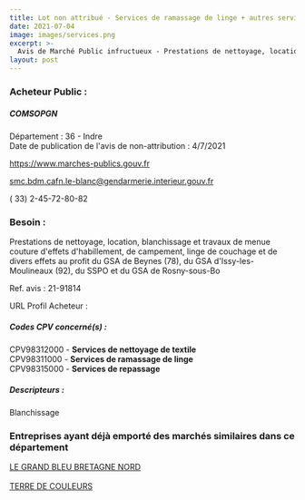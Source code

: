 ```yaml
---
title: Lot non attribué - Services de ramassage de linge + autres services
date: 2021-07-04
image: images/services.png
excerpt: >-
  Avis de Marché Public infructueux - Prestations de nettoyage, location, blanchissage et travaux de menue couture d'effets d'habillement, de campement, linge de couchage et de divers effets au profit de la Gendarmerie
layout: post
---
```


### Acheteur Public :
##### COMSOPGN
Département : 36 - Indre<br/>
Date de publication de l'avis de non-attribution : 4/7/2021


https://www.marches-publics.gouv.fr

smc.bdm.cafn.le-blanc@gendarmerie.interieur.gouv.fr

( 33) 2-45-72-80-82
### Besoin :

Prestations de nettoyage, location, blanchissage et travaux de menue couture d'effets d'habillement, de campement, linge de couchage et de divers effets au profit du GSA de Beynes (78), du GSA d'Issy-les-Moulineaux (92), du SSPO et du GSA de Rosny-sous-Bo

Ref. avis : 21-91814

URL Profil Acheteur : 

##### Codes CPV concerné(s) :
CPV98312000 - **Services de nettoyage de textile** <br/>
CPV98311000 - **Services de ramassage de linge** <br/>
CPV98315000 - **Services de repassage** <br/>

##### Descripteurs :
Blanchissage <br/>

### Entreprises ayant déjà emporté des marchés similaires dans ce département
<a href="/entreprise-557/siren-412227688">LE GRAND BLEU BRETAGNE NORD</a><br/><br/>
<a href="/entreprise-579/siren-821974920">TERRE DE COULEURS</a><br/><br/>
